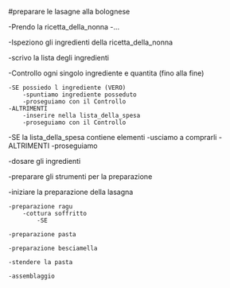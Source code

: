 #preparare le lasagne alla bolognese

-Prendo la ricetta_della_nonna
    -...

-Ispeziono gli ingredienti della ricetta_della_nonna

-scrivo la lista degli ingredienti


-Controllo ogni singolo ingrediente e quantita (fino alla fine)

    -SE possiedo l ingrediente (VERO)
        -spuntiamo ingrediente posseduto
        -proseguiamo con il Controllo
    -ALTRIMENTI
        -inserire nella lista_della_spesa
        -proseguiamo con il Controllo

-SE la lista_della_spesa contiene elementi
    -usciamo a comprarli
-ALTRIMENTI 
    -proseguiamo 
    

-dosare gli ingredienti
   

-preparare gli strumenti per la preparazione 

-iniziare la preparazione della lasagna

    -preparazione ragu
        -cottura soffritto
            -SE 

    -preparazione pasta

    -preparazione besciamella

    -stendere la pasta
    
    -assemblaggio

    